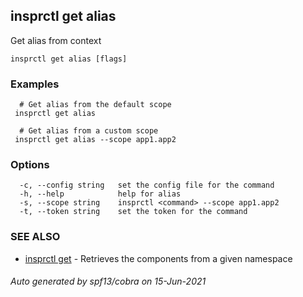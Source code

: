 ## insprctl get alias

Get alias from context

```
insprctl get alias [flags]
```

### Examples

```
  # Get alias from the default scope
 insprctl get alias 

  # Get alias from a custom scope
 insprctl get alias --scope app1.app2

```

### Options

```
  -c, --config string   set the config file for the command
  -h, --help            help for alias
  -s, --scope string    insprctl <command> --scope app1.app2
  -t, --token string    set the token for the command
```

### SEE ALSO

* [insprctl get](insprctl_get.md)	 - Retrieves the components from a given namespace

###### Auto generated by spf13/cobra on 15-Jun-2021
